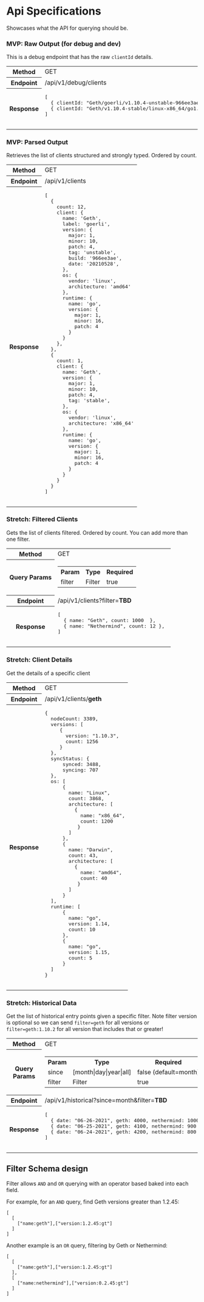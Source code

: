# Api Specifications
Showcases what the API for querying should be.

### MVP: Raw Output (for debug and dev)

This is a debug endpoint that has the raw `clientId` details.

<table>
  <tr>
    <th>Method</th>
    <td>GET</td>
  </tr>
  <tr>
    <th>Endpoint</th>
    <td>/api/v1/debug/clients</td>
  </tr>
  <tr>
    <th>Response</th>
    <td>
      <pre>
[
  { clientId: "Geth/goerli/v1.10.4-unstable-966ee3ae-20210528/linux-amd64/go1.16.4", count: 12 }, 
  { clientId: "Geth/v1.10.4-stable/linux-x86_64/go1.16.4", count: 1 }
]
      </pre></td>
  </tr>
</table>

### MVP: Parsed Output

Retrieves the list of clients structured and strongly typed. Ordered by count.

<table>
  <tr>
    <th>Method</th>
    <td>GET</td>
  </tr>
  <tr>
    <th>Endpoint</th>
    <td>/api/v1/clients</td>
  </tr>
  <tr>
    <th>Response</th>
    <td>
      <pre>
[
  {
    count: 12,
    client: {
      name: 'Geth',
      label: 'goerli',
      version: { 
        major: 1,
        minor: 10,
        patch: 4,
        tag: 'unstable',
        build: '966ee3ae',
        date: '20210528',
      },
      os: {
        vendor: 'linux',
        architecture: 'amd64'
      },
      runtime: {
        name: 'go',
        version: { 
          major: 1,
          minor: 16,
          patch: 4
        }
      }
    },
  },
  {
    count: 1,
    client: {
      name: 'Geth',
      version: { 
        major: 1,
        minor: 10,
        patch: 4,
        tag: 'stable',
      },
      os: {
        vendor: 'linux',
        architecture: 'x86_64'
      },
      runtime: {
        name: 'go',
        version: { 
          major: 1,
          minor: 16,
          patch: 4
        }
      }
    }
  }
]
      </pre>
    </td>
  </tr>
</table>

### Stretch: Filtered Clients

Gets the list of clients filtered. Ordered by count. You can add more than one filter.

<table>
  <tr>
    <th>Method</th>
    <td>GET</td>
  </tr>
  <tr>
    <th>Query Params</th>
    <td>
      <table>
        <tr>
          <th>Param</th>
          <th>Type</th>
          <th>Required</th>
        </tr>
        <tr>
          <td>filter</td>
          <td>Filter</td>
          <td>true</td>
        </tr>
      </table>
    </td>
  </tr>
  <tr>
    <th>Endpoint</th>
    <td>/api/v1/clients?filter=<strong>TBD</strong
></td>
  </tr>
  <tr>
    <th>Response</th>
    <td>
      <pre>
[
  { name: "Geth", count: 1000  }, 
  { name: "Nethermind", count: 12 }, 
]
      </pre></td>
  </tr>
</table>

### Stretch: Client Details

Get the details of a specific client

<table>
  <tr>
    <th>Method</th>
    <td>GET</td>
  </tr>
  <tr>
    <th>Endpoint</th>
    <td>/api/v1/clients/<strong>geth</strong></td>
  </tr>
  <tr>
    <th>Response</th>
    <td>
      <pre>
{
  nodeCount: 3389,
  versions: [
     {
       version: "1.10.3",
       count: 1256
     }
  },
  syncStatus: {
      synced: 3488,
      syncing: 707
  },
  os: [
      {
        name: "Linux",
        count: 3868,
        architecture: [
          {
            name: "x86_64",
            count: 1200
           }
        ]
      },
      {
        name: "Darwin",
        count: 43,
        architecture: [
          {
            name: "amd64",
            count: 40
           }
        ]
      }
  ],
  runtime: [
      {
        name: "go",
        version: 1.14,
        count: 10
      },
      {
        name: "go",
        version: 1.15,
        count: 5
      }
  ]
}
      </pre></td>
  </tr>
</table>


### Stretch: Historical Data

Get the list of historical entry points given a specific filter. Note filter version is optional so we can send `filter=geth` for all versions or `filter=geth:1.10.2` for all version that includes that or greater!

<table>
  <tr>
    <th>Method</th>
    <td>GET</td>
  </tr>
  <tr>
    <th>Query Params</th>
    <td>
      <table>
        <tr>
          <th>Param</th>
          <th>Type</th>
          <th>Required</th>
        </tr>
        <tr>
          <td>since</td>
          <td>[month|day|year|all]</td>
          <td>false (default=month)</td>
        </tr>
        <tr>
          <td>filter</td>
          <td>Filter</td>
          <td>true</td>
        </tr>
      </table>
    </td>
  </tr>
  <tr>
    <th>Endpoint</th>
    <td>/api/v1/historical?since=month&filter=<strong>TBD</strong
></td>
  </tr>
  <tr>
    <th>Response</th>
    <td>
      <pre>
[
  { date: "06-26-2021", geth: 4000, nethermind: 1000 }, 
  { date: "06-25-2021", geth: 4100, nethermind: 900 }, 
  { date: "06-24-2021", geth: 4200, nethermind: 800 }, 
]
      </pre></td>
  </tr>
</table>


## Filter Schema design

Filter allows `AND` and `OR` querying with an operator based baked into each field.

For example, for an `AND` query, find Geth versions greater than 1.2.45:

```
[
  [
    ["name:geth"],["version:1.2.45:gt"]
  ]
]
```
Another example is an `OR` query, filtering by Geth or Nethermind:

```
[
  [
    ["name:geth"],["version:1.2.45:gt"]
  ],
  [
    ["name:nethermind"],["version:0.2.45:gt"]
  ]
]
